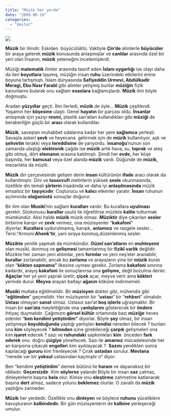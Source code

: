 ```yaml
---
title: "Müzik her yerde"
date: "2009-06-19"
categories: 
  - "destur"
---
```


**![](/uploads/image/muzik3.jpg)**

**Müzik** bir ilimdir. Eskiden  büyücülüktü. Vaktiyle **Çin’de** alimlerle **büyücüler** bir araya gelerek **müzik** konusunda anlaşmışlar ve **canlılar** arasında özel bir yeri olan İnsanın, **müzik** yeteneğini incelemişlerdi.

Müziği **matematik** ilimler arasında tasnif eden **İslam uygarlığı** ise olayı daha da ileri **boyutlara** taşımış, müziğin insan **ruhu** üzerindeki etkilerini enine boyuna tartışmıştı. İslam dünyasında **Safiyeddin Urmevi, Abdülkadir Meragi, Ebu Nasr Farabî** gibi alimler yetişmiş bunlar **müziğin** fizik kanunlarını bularak onu sağlam **esaslara** bağlamışlardı. **Müzik** ilmi böyle doğmuştu.

Aradan **yüzyıllar** geçti. İlim ilerledi, **müzik** de öyle… **Müzik** çeşitlendi. Yaşamın her **köşesine** ulaştı. Genel **hayatın** bir parçası oldu. **İnsanlar** anlaşmak için yazıyı **resmi,** plastik san’atları kullandıkları gibi **müziği** de beraberliğin güçlü bir **aracı** olarak kullandılar.

**Müzik**, savaştan muhabbet odalarına kadar her yere **sağlamca** yerleşti. Savaşta askeri **şevk** ve heyecana  getirmek için de **müzik** kullanılıyor, aşk ve **şehvetin** terakki veya **tereddisine** de yarıyordu. İ**nsanoğu**’nunun son zamanda ulaştığı **elektronik** çağda ise **müzik** artık hava, su, **toprak** ve ateş  gibi olmuş, dört **elemanın** arasına katılmıştı. Şimdi her **evde,** her köşe başında, her **kamusal** veya özel alanda **müzik** vardı. Düğünde de **müzik,** mezarlıkta da müzik.

**Müzik** din çerçevesinde gelişen derin **insan** kültürünün **ifade** aracı olarak da kullanılmıştır. Dini ve **tasavvufi** metinlerin yüksek **sesle** okunmasında, özellikle din temalı **şiirlerin** inşadında ve daha iyi **anlaşılmasında** müzik emsalsiz bir **taşıyıcıdır**. Coşturucu ve **kalıcı** etkenler yaratır. **İnsan** ruhunun açılımında **olağanüstü** sonuçlar doğurur.

Bir ilim olan **Musiki**’nin sağlam **kuralları** vardır. Bu kurallara **uyulması** gerekir. Sözkonusu **kurallar** usulü ile öğretilirse müzikte **kalite** tutturmak mümkündür. Aksi halde **müzik** müzik olmaz. **Müziktir** diye çıkarılan **sesler** birbirine karışır ve **zevk** vermez, ona müzisyenler “**kakafoni**”  
diyorlar. **Kurallara** uydurulmamış, karışık, **anlamsız** ve rasgele sesler… Tersi:"Armoni:**Ahenk'tir**, yani sıraya konmuş,düzenlenmiş sesler.

**Müzikte** yenilik yapmak da mümkündür. **Güzel san’atların** en **muhteşemi** olan musiki, donmuş ve **gelişmesi** tamamlanmış bir **fizikî varlık** değildir. Müzikte her zaman yeni atılımlar, yeni **formlar** ve yeni neş’eler aranabilir, **kurallar** zorlanabilir, ancak bu **zorlama** ve arayışların yine bir **müzik** kuralı olan “**kökten sapmama”** ilkesine uyması gerekir. Zorlama **kakafoni** sınırına kadardır, arayış **kakafoni** ile sonuçlanırsa ona **gelişme,** değil bozulma derler. **Ağaçlar** her yıl yeni yaprak üretir, **çiçek** açar, meyva verir ama **kökleri** yerinde durur. **Meyva** arayan baltayı **ağacın** köküne indirmemeli.

**Musiki** mutlaka eğitilmelidir. Bir **müzisyen** doktor gibi, mühendis gibi “**eğitimden**” geçmelidir. Her müzisyenin bir “**ustası**” bir “**rehberi**” olmalıdır. **Ustası** olmayan **sanat** olmaz. Ustasız san’at **boş işlerle** uğraşmaktır. Bir insan bir **san’ata** meylettiğinde ona y**anlışlarını** gösterecek bir **öndere** ihtiyaç duymalıdır. Çağımızın **görsel kültür** ortamında bazı **müziğe** heves edenler “**ben kendimi yetiştirdim”** diyorlar. Böyle **şey** olmaz, bir insan yetişmeye **koyulduğunda** yaptığı yanlışları **kendisi** nereden bilecek ? bunları ona **kim** söyleyecek ? **bilmeden** içine girebileceği **çarpık** gelişmeleri ona kim **işaret** edecek ? sazı ve **ruhundaki** sapkınlıkları **kim**  önceden **fark ederek** onu  doğru **çizgiye** yöneltecek. Sazı ile **amansız** mücadelesinde her an karşısına çıkacak **engeller**i kim ayıklayacak ?  **Sazını** yendikten sonra kapılacağı **gururu** kim frenleyecek ? Çırak **ustadan** sorulur. **Mevlana** “nerede var bir **yoksul** ustasından kaçmıştır o” diyor.

Ben “kendimi **yetiştirdim**” demek bütünü ile **haram** ve dayanaksız bir iddiadır. **Geçersizdir**. Kim **söylerse** yalandır.Böyle bir insan **saz** çalmaz, dinleyenlerin başına **bela** olur. Kimse onu **eleştirme** zahmetine katlanarak başına **dert** almaz, sadece yolunu **beklemez** olurlar. O zavallı da **müzik** yaptığını zanneder.

**Müzik** her yerdedir. Özellikle onu **dinleyen** ve böylece **ruhunu** yüceliklere kavuşturanın **kalbindedir.** Bir gün müzisyenlerin de **kalbine** yerleşeceği umulur.
